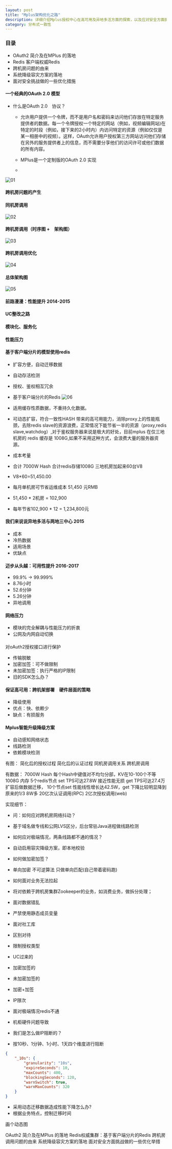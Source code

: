 ```yaml
---
layout: post
title: "Mplus架构优化之路"
description: 详细介绍Mplus授权中心在高可用及异地多活方面的探索，以及应对安全方面挑战做的一些优化举措; 关键技术点：oAuth2、基于客户端分片的redis使用经验、自动存活检测、系统降级容灾、密码传输脱敏、加密加签授权等;
category: 分布式一致性
---
```


### 目录

* OAuth2 简介及在MPlus 的落地
* Redis 客户端权威Redis
* 跨机房问题的由来
* 系统降级容灾方案的落地
* 面对安全挑战做的一些优化措施



#### 一个经典的OAuth 2.0 模型

* 什么是OAuth 2.0　协议？
    * 允许用户提供一个令牌，而不是用户名和密码来访问他们存放在特定服务提供者的数据。每一个令牌授权一个特定的网站（例如，视频编辑网站)在特定的时段（例如，接下来的2小时内）内访问特定的资源（例如仅仅是某一相册中的视频）。这样，OAuth允许用户授权第三方网站访问他们存储在另外的服务提供者上的信息，而不需要分享他们的访问许可或他们数据的所有内容。

	* MPlus是一个定制版的OAuth 2.0 实现
	* 
![01](https://xiawen0731.github.io/images/mz-share/01.png)


####  跨机房问题的产生

#### 同机房调用
![02](https://xiawen0731.github.io/images/mz-share/02.png)


#### 跨机房调用（时序图 +　架构图）
![03](https://xiawen0731.github.io/images/mz-share/03.png)

#### 跨机房调用优化
![04](https://xiawen0731.github.io/images/mz-share/04.png)

#### 总体架构图
![05](https://xiawen0731.github.io/images/mz-share/05.png)

#### 前路漫漫：性能提升 2014-2015

#### UC整改之路
 
#### 模块化、服务化
#### 性能压力

####  基于客户端分片的模型使用redis
* 扩容方便，自动迁移数据
* 自动存活检测
* 授权、鉴权相互冗余
* 基于客户端分片的Redis
![06](https://xiawen0731.github.io/images/mz-share/06.png)

* 适用缓存性质数据，不重持久化数据。
* 可动态扩容，符合一致性HASH 带来的高可用能力，消除proxy上的性能瓶颈，去除redis slave的资源浪费，正常情况下能节省一半的资源（proxy,redis slave,watchdog）,对于鉴权服务器来说是极大的好处，目前mplus 在仅三地机房的 redis 缓存是 1008G,如果不采用这种方式，会浪费大量的服务器资源。



* 成本考量
* 合计 7000W Hash 合计redis存储1008G 三地机房加起来60台V8
* V8*60=51,450.00
* 每月单机房可节省运维成本 51,450 元RMB
* 51,450 * 2机房 = 102,900
* 每年节省102,900 * 12 = 1,234,800元

#### 我们来说说异地多活与两地三中心 2015

* 成本
* 冷热数据
* 适用场景
* 优缺点



#### 迈步从头越：可用性提升 2016-2017

* 99.9% -> 99.999%
* 8.76小时
* 52.6分钟
* 5.26分钟
* 异地调用
 
#### 网络压力
* 模块的完全解耦与性能压力的折衷
* 公网及内网自动切换


#### 
对oAuth2授权接口进行保护

* 传输脱敏
* 加密加签：可不做限制
* 未加密加签：执行严格的IP限制
* 旧的SDK怎么办？
 
#### 保证高可用：跨机架部署　硬件层面的策略
* 降级使用
* 优点：快、依赖少
* 缺点：有损服务

#### Mplus智能升级降级方案

* 自动感知网络状态
* 线路检测
* 依赖模块检测



有图：
简化后的授权过程
简化后的认证过程
同机房调用关系
跨机房调用

有数据：
7000W Hash 每个Hash中键值对不均匀分部，KV在10-100个不等 
1008G 内存
5个redis节点 set TPS可达27.8W 接近性能无损 get TPS可达27.4万
扩容后做数据迁移， 10个节点set 性能线性增长达42.5W，get 下降比较明显降到原来的1/3 8W多
20亿次认证调用(RPC) 2亿次授权调用(web)



实现细节：
* 问：如何应对跨机房网络抖动？
* 基于域名做专线和公网LVS区分，后台常驻Java进程做线路检测

* 如何应对极端情况，两条线路都不通的情况？
* 自动启用容灾降级方案，即本地校验


* 如何做加密加签？
* 单向加密 不可逆算法 只做单向匹配(自己带着密码跑)

* 如何面对业务无法拉起
* 将对依赖于跨机房集群Zookeeper的业务，如消费业务，做拆分处理；



* 面对数据错乱
* 严禁使用静态成员变量

* 面对社工库
* 区别对待
* 限制授权类型
* UC过来的
* 加密加签的
* 未加密加签的
* 加密+加签
* IP限次
* 面对极端情况redis不通
* 机柜硬件问题导致

* 我们是怎么做IP阻断的？
* 按10秒、1分钟、1小时、1天四个维度进行阻断

```json
{
    "_10s": {
        "granularity": "10s",
        "expireSeconds": 10,
        "maxCounts": 400,
        "blockingSeconds": 120,
        "warnSwitch": true,
        "warnMaxCounts": 320
    }
}
```

* 采用动态迁移数据造成性能下降怎么办?
* 根据业务特点，控制迁移时间

画个动态图

OAuth2 简介及在MPlus 的落地
Redis权威集群：基于客户端分片的Redis
跨机房调用问题的由来
系统降级容灾方案的落地
面对安全方面挑战做的一些优化举措























